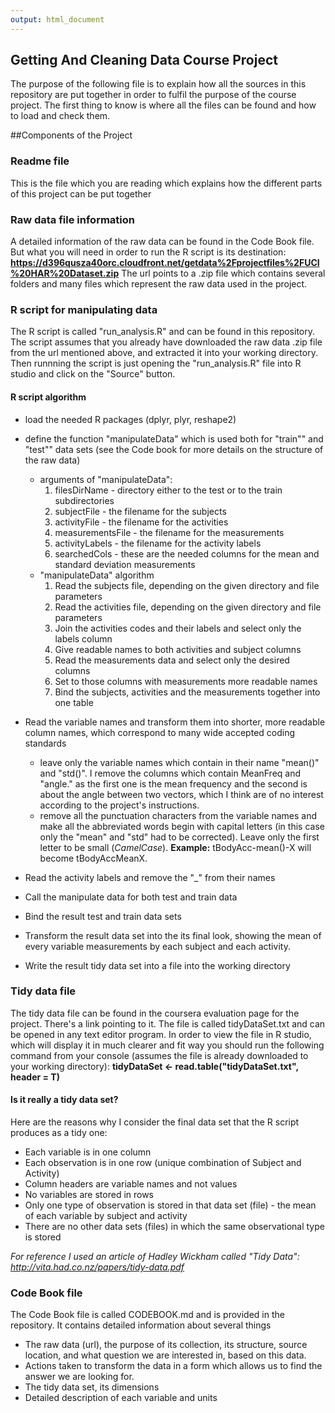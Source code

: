```yaml
---
output: html_document
---
```

Getting And Cleaning Data Course Project
----------------------------------------

The purpose of the following file is to explain how all the sources in this repository are put together in order to fulfil the purpose of the course project. The first thing to know is where all the files can be found and how to load and check them.

##Components of the Project

### Readme file
This is the file which you are reading which explains how the different parts of this project can be put together

### Raw data file information
A detailed information of the raw data can be found in the Code Book file. But what you will need in order to run the R script is its destination:
    **https://d396qusza40orc.cloudfront.net/getdata%2Fprojectfiles%2FUCI%20HAR%20Dataset.zip**
The url points to a .zip file which contains several folders and many files which represent the raw data used in the project.

### R script for manipulating data
The R script is called "run_analysis.R" and can be found in this repository. The script assumes that you already have downloaded the raw data .zip file from the url mentioned above, and extracted it into your working directory. Then runnning the script is just opening the "run_analysis.R" file into R studio and click on the "Source" button.

#### R script algorithm
* load the needed R packages (dplyr, plyr, reshape2)
* define the function "manipulateData" which is used both for "train"" and "test"" data sets (see the Code book for more details on the structure of the raw data)
    - arguments of "manipulateData":
        1. filesDirName - directory either to the test or to the train subdirectories
        2. subjectFile - the filename for the subjects
        3. activityFile - the filename for the activities
        4. measurementsFile - the filename for the measurements
        5. activityLabels - the filename for the activity labels
        6. searchedCols - these are the needed columns for the mean and standard deviation measurements
    - "manipulateData" algorithm
        1. Read the subjects file, depending on the given directory and file parameters
        2. Read the activities file, depending on the given directory and file parameters
        3. Join the activities codes and their labels and select only the labels column
        4. Give readable names to both activities and subject columns
        5. Read the measurements data and select only the desired columns
        6. Set to those columns with measurements more readable names
        7. Bind the subjects, activities and the measurements together into one table
* Read the variable names and transform them into shorter, more readable column names, which correspond to many wide accepted coding standards
    - leave only the variable names which contain in their name "mean()" and "std()". I remove the columns which contain MeanFreq and "angle." as the first one is the mean frequency and the second is about the angle between two vectors, which I think are of no interest according to the project's instructions.
    - remove all the punctuation characters from the variable names and make all the abbreviated words begin with capital letters (in this case only the "mean" and "std" had to be corrected). Leave only the first letter to be small (*CamelCase*).
    **Example:** tBodyAcc-mean()-X will become tBodyAccMeanX.

* Read the activity labels and remove the "_" from their names
* Call the manipulate data for both test and train data
* Bind the result test and train data sets
* Transform the result data set into the its final look, showing the mean of every variable measurements by each subject and each activity.
* Write the result tidy data set into a file into the working directory


### Tidy data file
The tidy data file can be found in the coursera evaluation page for the project. There's a link pointing to it. The file is called tidyDataSet.txt and can be opened in any text editor program. In order to view the file in R studio, which will display it in much clearer and fit way you should run the following command from your console (assumes the file is already downloaded to your working directory):
    **tidyDataSet <- read.table("tidyDataSet.txt", header = T)**

#### Is it really a tidy data set?
Here are the reasons why I consider the final data set that the R script produces as a tidy one:
* Each variable is in one column
* Each observation is in one row (unique combination of Subject and Activity)
* Column headers are variable names and not values
* No variables are stored in rows
* Only one type of observation is stored in that data set (file) - the mean of each variable by subject and activity
* There are no other data sets (files) in which the same observational type is stored

*For reference I used an article of Hadley Wickham called "Tidy Data": http://vita.had.co.nz/papers/tidy-data.pdf*

### Code Book file
The Code Book file is called CODEBOOK.md and is provided in the repository. It contains detailed information about several things
* The raw data (url), the purpose of its collection, its structure, source location, and what question we are interested in, based on this data.
* Actions taken to transform the data in a form which allows us to find the answer we are looking for.
* The tidy data set, its dimensions
* Detailed description of each variable and units



